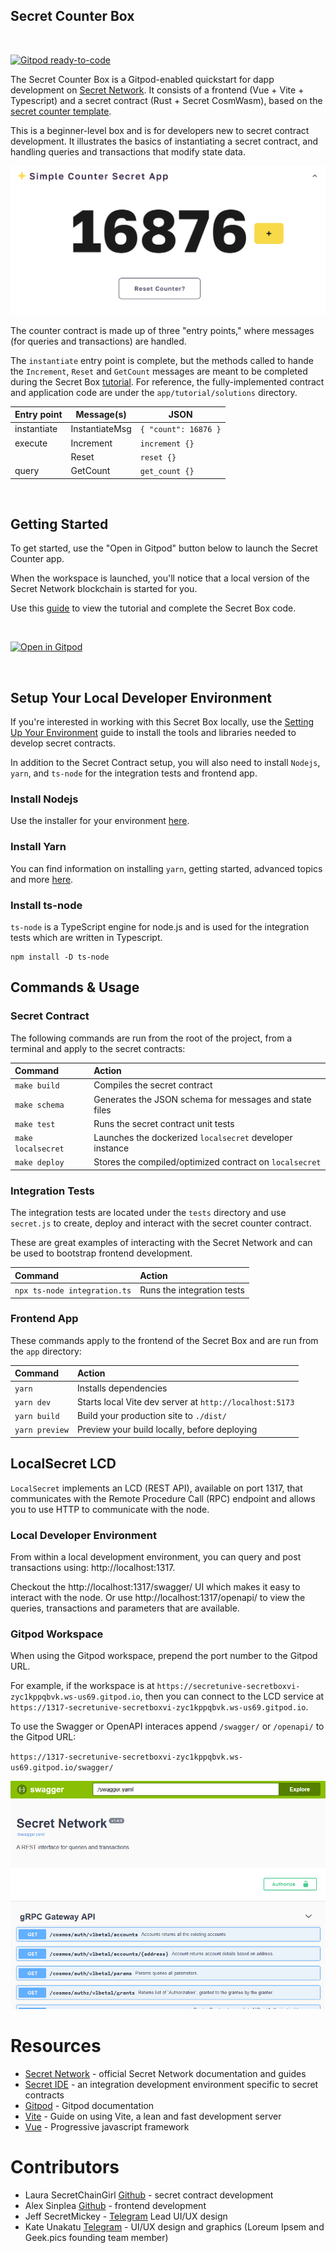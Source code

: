 ## Secret Counter Box
<br/>

[![Gitpod ready-to-code](https://img.shields.io/badge/Gitpod-ready--to--code-blue?logo=gitpod)](https://gitpod.io/#https://github.com/secretuniversity/secret-counter-vuejs-box)

The Secret Counter Box is a Gitpod-enabled quickstart for dapp development on [Secret Network](https://scrt.network).
It consists of a frontend (Vue + Vite + Typescript) and a secret contract (Rust + Secret CosmWasm), based on the [secret counter template](https://github.com/secretuniversity/secret-template-cw1).

This is a beginner-level box and is for developers new to secret contract development. It illustrates the basics
of instantiating a secret contract, and handling queries and transactions that modify state data.

![](docs/secret-counter-app.png)

The counter contract is made up of three "entry points," where messages (for queries and transactions) are handled.

The `instantiate` entry point is complete, but the methods called to hande the `Increment`, `Reset` and `GetCount`
messages are meant to be completed during the Secret Box [tutorial](app/tutorial/guide.md). For reference, the
fully-implemented contract and application code are under the `app/tutorial/solutions` directory.

| Entry point  | Message(s)     | JSON                               |
|--------------|----------------|------------------------------------|
| instantiate  | InstantiateMsg | `{ "count": 16876 }` |
| execute      | Increment      | `increment {}`                     |
|              | Reset          | `reset {}`                         |
| query        | GetCount       | `get_count {}`                     |

<br/>

## Getting Started

To get started, use the "Open in Gitpod" button below to launch the Secret Counter app. 

When the workspace is launched, you'll notice that a local version of the Secret Network blockchain is started 
for you.

Use this [guide](/app/tutorial/guide.md) to view the tutorial and complete the Secret Box code.

<br/>

[![Open in Gitpod](https://gitpod.io/button/open-in-gitpod.svg)](https://gitpod.io/#https://github.com/secretuniversity/secret-counter-vuejs-box)

<br/>

## Setup Your Local Developer Environment

If you're interested in working with this Secret Box locally, use the
[Setting Up Your Environment](https://docs.scrt.network/secret-network-documentation/development/getting-started/setting-up-your-environment) guide to install the tools and libraries needed to develop secret contracts.

In addition to the Secret Contract setup, you will also need to install `Nodejs`, `yarn`, and `ts-node` for the 
integration tests and frontend app.

### Install Nodejs

Use the installer for your environment [here](https://nodejs.dev/en/download).

### Install Yarn

You can find information on installing `yarn`, getting started, advanced topics and more [here](https://yarnpkg.com).

### Install ts-node

`ts-node` is a TypeScript engine for node.js and is used for the integration tests which are written in Typescript.

```
npm install -D ts-node
```

## Commands & Usage

### Secret Contract

The following commands are run from the root of the project, from a terminal and apply to the secret contracts:

| Command                | Action                                                    |
|:---------------------  |:--------------------------------------------------------  |
| `make build`           | Compiles the secret contract                              |
| `make schema`          | Generates the JSON schema for messages and state files    |
| `make test`            | Runs the secret contract unit tests                       |
| `make localsecret`     | Launches the dockerized `localsecret` developer instance  |
| `make deploy`          | Stores the compiled/optimized contract on `localsecret`   |

### Integration Tests

The integration tests are located under the `tests` directory and use `secret.js` to create, deploy and 
interact with the secret counter contract. 

These are great examples of interacting with the Secret Network and can be used to bootstrap frontend development.

| Command                       | Action                                                    |
|:----------------------------  |:--------------------------------------------------------  |
| `npx ts-node integration.ts`  | Runs the integration tests                                |


### Frontend App

These commands apply to the frontend of the Secret Box and are run from the `app` directory:


| Command           | Action                                       |
|:----------------  |:-------------------------------------------- |
| `yarn`         | Installs dependencies                        |
| `yarn dev`     | Starts local Vite dev server at `http://localhost:5173`  |
| `yarn build`   | Build your production site to `./dist/`      |
| `yarn preview` | Preview your build locally, before deploying |

## LocalSecret LCD

`LocalSecret` implements an LCD (REST API), available on port 1317, that communicates with the Remote 
Procedure Call (RPC) endpoint and allows you to use HTTP to communicate with the node.

### Local Developer Environment

From within a local development environment, you can query and post transactions using: http://localhost:1317.

Checkout the http://localhost:1317/swagger/ UI which makes it easy to interact with the node. Or use 
http://localhost:1317/openapi/ to view the queries, transactions and parameters that are available.

### Gitpod Workspace

When using the Gitpod workspace, prepend the port number to the Gitpod URL. 

For example, if the workspace is at
`https://secretunive-secretboxvi-zyc1kppqbvk.ws-us69.gitpod.io`, then you can connect to the LCD service at
`https://1317-secretunive-secretboxvi-zyc1kppqbvk.ws-us69.gitpod.io`.

To use the Swagger or OpenAPI interaces append `/swagger/` or `/openapi/` to the Gitpod URL:

`https://1317-secretunive-secretboxvi-zyc1kppqbvk.ws-us69.gitpod.io/swagger/`

![](docs/swagger-interface.png)

# Resources
- [Secret Network](https://docs.scrt.network) - official Secret Network documentation and guides
- [Secret IDE](https://www.digiline.io/) - an integration development environment specific to secret contracts
- [Gitpod](https://www.gitpod.io/docs) - Gitpod documentation
- [Vite](https://vitejs.dev/guide) - Guide on using Vite, a lean and fast development server
- [Vue](https://vuejs.org) - Progressive javascript framework

# Contributors
- Laura SecretChainGirl [Github](https://github.com/secetchaingirl) - secret contract development
- Alex Sinplea [Github](https://github.com/sinplea) - frontend development
- Jeff SecretMickey - [Telegram](https://t.me/secretMickey) Lead UI/UX design
- Kate Unakatu [Telegram](https://t.me/unakatu) - UI/UX design and graphics (Loreum Ipsem and Geek.pics founding team member)
